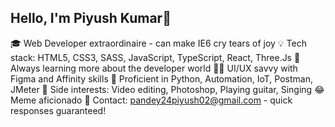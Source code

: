 ## Hello, I'm Piyush Kumar👋

<!--
**rootoverseven/rootoverseven** is a ✨ _special_ ✨ repository because its `README.md` (this file) appears on your GitHub profile.

Here are some ideas to get you started:

- 🔭 I’m currently working on ...
- 🌱 I’m currently learning ...
- 👯 I’m looking to collaborate on ...
- 🤔 I’m looking for help with ...
- 💬 Ask me about ...
- 📫 How to reach me: ...
- 😄 Pronouns: ...
- ⚡ Fun fact: ...
-->
🎓 Web Developer extraordinaire - can make IE6 cry tears of joy
💡 Tech stack: HTML5, CSS3, SASS, JavaScript, TypeScript, React, Three.Js
🌱 Always learning more about the developer world
👨‍💻 UI/UX savvy with Figma and Affinity skills
🔧 Proficient in Python, Automation, IoT, Postman, JMeter
🎨 Side interests: Video editing, Photoshop, Playing guitar, Singing
😂 Meme aficionado
📧 Contact: pandey24piyush02@gmail.com - quick responses guaranteed!
